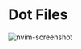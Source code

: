 # Dot Files

![nvim-screenshot](https://github.com/dzh-ma/dot/assets/145275422/f0fa9b66-8479-4b34-ba2c-6865c440c2fd)
